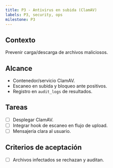 ```yaml
---
title: P3 - Antivirus en subida (ClamAV)
labels: P3, security, ops
milestone: P3
---
```


## Contexto
Prevenir carga/descarga de archivos maliciosos.

## Alcance
- Contenedor/servicio ClamAV.
- Escaneo en subida y bloqueo ante positivos.
- Registro en `audit_logs` de resultados.

## Tareas
- [ ] Desplegar ClamAV.
- [ ] Integrar hook de escaneo en flujo de upload.
- [ ] Mensajería clara al usuario.

## Criterios de aceptación
- [ ] Archivos infectados se rechazan y auditan.
